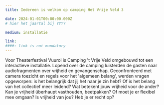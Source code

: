 ```yaml
---
title: Iedereen is welkom op camping Het Vrije Veld 3

date: 2024-01-01T00:00:00.000Z
# hier het jaartal bij YYYY

medium: installatie

link: 
####: link is not mandatory
---
```


Voor Theaterfestival Vuurol is Camping 't Vrije Veld omgebouwd tot een interactieve installatie. Lopend over de camping luisterden de gasten naar audiofragmenten over vrijheid en gevangenschap. Geconfronteerd met camera toezicht en regels voor het 'algemeen belang', werden vragen opgeworpen: is het belangrijk dat jij het naar je zin hebt? Of is het belang van het collectief meer leidend? Wat betekent jouw vrijheid voor de ander? Kan je vrijheid überhaupt vasthouden, beetpakken? Of moet je er flexibel mee omgaan? Is vrijheid van jou? Heb je er recht op?
